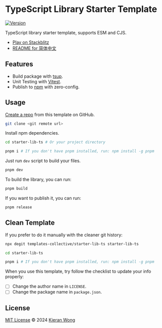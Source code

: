 # TypeScript Library Starter Template

[![Version](https://img.shields.io/github/v/release/templates-collective/starter-lib-ts?style=flat&label=%20&color=%230d0d0d)](https://github.com/templates-collective/starter-lib-ts/releases)

TypeScript library starter template, supports ESM and CJS.

- [Play on Stackblitz](https://stackblitz.com/github/templates-collective/starter-lib-ts)
- [README for 简体中文](./README.zh-CN.md)

## Features

- Build package with [tsup](https://tsup.egoist.dev/).
- Unit Testing with [Vitest](https://github.com/vitest-dev/vitest).
- Publish to [npm](https://www.npmjs.com) with zero-config.

## Usage

[Create a repo](https://github.com/templates-collective/starter-lib-ts/generate) from this template on GitHub.

```bash
git clone <git remote url>
```

Install npm dependencies.

```bash
cd starter-lib-ts # Or your project directory

pnpm i # If you don't have pnpm installed, run: npm install -g pnpm
```

Just run `dev` script to build your files.

```bash
pnpm dev
```

To build the library, you can run:

```bash
pnpm build
```

If you want to publish it, you can run:

```bash
pnpm release
```

## Clean Template

If you prefer to do it manually with the cleaner git history:

```bash
npx degit templates-collective/starter-lib-ts starter-lib-ts

cd starter-lib-ts

pnpm i # If you don't have pnpm installed, run: npm install -g pnpm
```

When you use this template, try follow the checklist to update your info properly:

- [ ] Change the author name in `LICENSE`.
- [ ] Change the package name in `package.json`.

## License

[MIT License](./LICENSE) © 2024 [Kieran Wong](https://github.com/kieranwong9865/)
